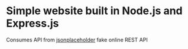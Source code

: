 # Simple website built in Node.js and Express.js

Consumes API from [jsonplaceholder](https://jsonplaceholder.typicode.com/) fake online REST API

